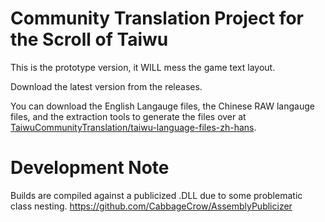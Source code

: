 # Community Translation Project for the Scroll of Taiwu

This is the prototype version, it WILL mess the game text layout.

Download the latest version from the releases. 

You can download the English Langauge files, the Chinese RAW langauge files, and the extraction tools to generate the files over at [TaiwuCommunityTranslation/taiwu-language-files-zh-hans](https://github.com/TaiwuCommunityTranslation/taiwu-language-files-zh-hans).

# Development Note
Builds are compiled against a publicized .DLL due to some problematic class nesting. 
https://github.com/CabbageCrow/AssemblyPublicizer
